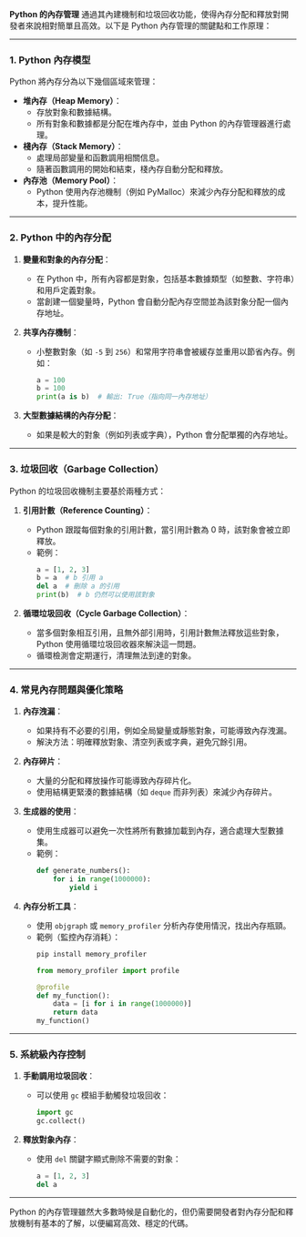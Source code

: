**Python 的內存管理** 通過其內建機制和垃圾回收功能，使得內存分配和釋放對開發者來說相對簡單且高效。以下是 Python 內存管理的關鍵點和工作原理：

---

### **1. Python 內存模型**
Python 將內存分為以下幾個區域來管理：
- **堆內存（Heap Memory）**：
  - 存放對象和數據結構。
  - 所有對象和數據都是分配在堆內存中，並由 Python 的內存管理器進行處理。
- **棧內存（Stack Memory）**：
  - 處理局部變量和函數調用相關信息。
  - 隨著函數調用的開始和結束，棧內存自動分配和釋放。
- **內存池（Memory Pool）**：
  - Python 使用內存池機制（例如 PyMalloc）來減少內存分配和釋放的成本，提升性能。

---

### **2. Python 中的內存分配**
1. **變量和對象的內存分配**：
   - 在 Python 中，所有內容都是對象，包括基本數據類型（如整數、字符串）和用戶定義對象。
   - 當創建一個變量時，Python 會自動分配內存空間並為該對象分配一個內存地址。

2. **共享內存機制**：
   - 小整數對象（如 `-5` 到 `256`）和常用字符串會被緩存並重用以節省內存。例如：
     ```python
     a = 100
     b = 100
     print(a is b)  # 輸出: True（指向同一內存地址）
     ```

3. **大型數據結構的內存分配**：
   - 如果是較大的對象（例如列表或字典），Python 會分配單獨的內存地址。

---

### **3. 垃圾回收（Garbage Collection）**
Python 的垃圾回收機制主要基於兩種方式：
1. **引用計數（Reference Counting）**：
   - Python 跟蹤每個對象的引用計數，當引用計數為 0 時，該對象會被立即釋放。
   - 範例：
     ```python
     a = [1, 2, 3]
     b = a  # b 引用 a
     del a  # 刪除 a 的引用
     print(b)  # b 仍然可以使用該對象
     ```

2. **循環垃圾回收（Cycle Garbage Collection）**：
   - 當多個對象相互引用，且無外部引用時，引用計數無法釋放這些對象，Python 使用循環垃圾回收器來解決這一問題。
   - 循環檢測會定期運行，清理無法到達的對象。

---

### **4. 常見內存問題與優化策略**
1. **內存洩漏**：
   - 如果持有不必要的引用，例如全局變量或靜態對象，可能導致內存洩漏。
   - 解決方法：明確釋放對象、清空列表或字典，避免冗餘引用。

2. **內存碎片**：
   - 大量的分配和釋放操作可能導致內存碎片化。
   - 使用結構更緊湊的數據結構（如 `deque` 而非列表）來減少內存碎片。

3. **生成器的使用**：
   - 使用生成器可以避免一次性將所有數據加載到內存，適合處理大型數據集。
   - 範例：
     ```python
     def generate_numbers():
         for i in range(1000000):
             yield i
     ```

4. **內存分析工具**：
   - 使用 `objgraph` 或 `memory_profiler` 分析內存使用情況，找出內存瓶頸。
   - 範例（監控內存消耗）：
     ```bash
     pip install memory_profiler
     ```
     ```python
     from memory_profiler import profile

     @profile
     def my_function():
         data = [i for i in range(1000000)]
         return data
     my_function()
     ```

---

### **5. 系統級內存控制**
1. **手動調用垃圾回收**：
   - 可以使用 `gc` 模組手動觸發垃圾回收：
     ```python
     import gc
     gc.collect()
     ```

2. **釋放對象內存**：
   - 使用 `del` 關鍵字顯式刪除不需要的對象：
     ```python
     a = [1, 2, 3]
     del a
     ```

---

Python 的內存管理雖然大多數時候是自動化的，但仍需要開發者對內存分配和釋放機制有基本的了解，以便編寫高效、穩定的代碼。
